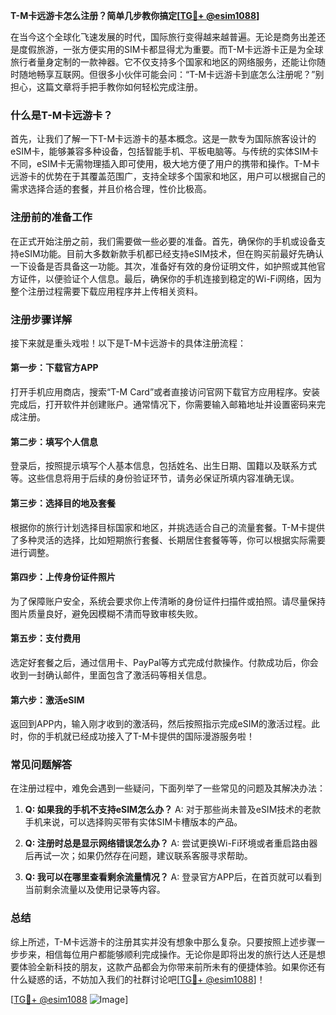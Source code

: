 **T-M卡远游卡怎么注册？简单几步教你搞定[[TG💪+ @esim1088](https://t.me/s/esim1088)]**

在当今这个全球化飞速发展的时代，国际旅行变得越来越普遍。无论是商务出差还是度假旅游，一张方便实用的SIM卡都显得尤为重要。而T-M卡远游卡正是为全球旅行者量身定制的一款神器。它不仅支持多个国家和地区的网络服务，还能让你随时随地畅享互联网。但很多小伙伴可能会问：“T-M卡远游卡到底怎么注册呢？”别担心，这篇文章将手把手教你如何轻松完成注册。

### 什么是T-M卡远游卡？

首先，让我们了解一下T-M卡远游卡的基本概念。这是一款专为国际旅客设计的eSIM卡，能够兼容多种设备，包括智能手机、平板电脑等。与传统的实体SIM卡不同，eSIM卡无需物理插入即可使用，极大地方便了用户的携带和操作。T-M卡远游卡的优势在于其覆盖范围广，支持全球多个国家和地区，用户可以根据自己的需求选择合适的套餐，并且价格合理，性价比极高。

### 注册前的准备工作

在正式开始注册之前，我们需要做一些必要的准备。首先，确保你的手机或设备支持eSIM功能。目前大多数新款手机都已经支持eSIM技术，但在购买前最好先确认一下设备是否具备这一功能。其次，准备好有效的身份证明文件，如护照或其他官方证件，以便验证个人信息。最后，确保你的手机连接到稳定的Wi-Fi网络，因为整个注册过程需要下载应用程序并上传相关资料。

### 注册步骤详解

接下来就是重头戏啦！以下是T-M卡远游卡的具体注册流程：

#### 第一步：下载官方APP
打开手机应用商店，搜索“T-M Card”或者直接访问官网下载官方应用程序。安装完成后，打开软件并创建账户。通常情况下，你需要输入邮箱地址并设置密码来完成注册。

#### 第二步：填写个人信息
登录后，按照提示填写个人基本信息，包括姓名、出生日期、国籍以及联系方式等。这些信息将用于后续的身份验证环节，请务必保证所填内容准确无误。

#### 第三步：选择目的地及套餐
根据你的旅行计划选择目标国家和地区，并挑选适合自己的流量套餐。T-M卡提供了多种灵活的选择，比如短期旅行套餐、长期居住套餐等等，你可以根据实际需要进行调整。

#### 第四步：上传身份证件照片
为了保障账户安全，系统会要求你上传清晰的身份证件扫描件或拍照。请尽量保持图片质量良好，避免因模糊不清而导致审核失败。

#### 第五步：支付费用
选定好套餐之后，通过信用卡、PayPal等方式完成付款操作。付款成功后，你会收到一封确认邮件，里面包含了激活码等相关信息。

#### 第六步：激活eSIM
返回到APP内，输入刚才收到的激活码，然后按照指示完成eSIM的激活过程。此时，你的手机就已经成功接入了T-M卡提供的国际漫游服务啦！

### 常见问题解答

在注册过程中，难免会遇到一些疑问，下面列举了一些常见的问题及其解决办法：

1. **Q: 如果我的手机不支持eSIM怎么办？**
   A: 对于那些尚未普及eSIM技术的老款手机来说，可以选择购买带有实体SIM卡槽版本的产品。

2. **Q: 注册时总是显示网络错误怎么办？**
   A: 尝试更换Wi-Fi环境或者重启路由器后再试一次；如果仍然存在问题，建议联系客服寻求帮助。

3. **Q: 我可以在哪里查看剩余流量情况？**
   A: 登录官方APP后，在首页就可以看到当前剩余流量以及使用记录等内容。

### 总结

综上所述，T-M卡远游卡的注册其实并没有想象中那么复杂。只要按照上述步骤一步步来，相信每位用户都能够顺利完成操作。无论你是即将出发的旅行达人还是想要体验全新科技的朋友，这款产品都会为你带来前所未有的便捷体验。如果你还有什么疑惑的话，不妨加入我们的社群讨论吧[[TG💪+ @esim1088](https://t.me/s/esim1088)]！

[[TG💪+ @esim1088](https://t.me/s/esim1088) ![Image](https://i.postimg.cc/4NQfJmqS/Snipaste-2025-05-13-00-14-12.png)]